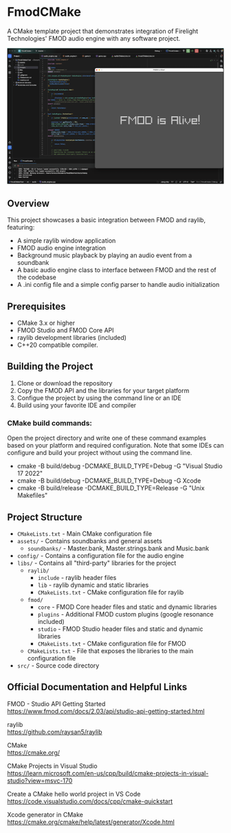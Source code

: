 
# FmodCMake

A CMake template project that demonstrates integration of Firelight Technologies' FMOD audio engine with any software project.

![screenshot.png](images/screenshot.png)

## Overview

This project showcases a basic integration between FMOD and raylib, featuring:
- A simple raylib window application
- FMOD audio engine integration
- Background music playback by playing an audio event from a soundbank
- A basic audio engine class to interface between FMOD and the rest of the codebase
- A .ini config file and a simple config parser to handle audio initialization

## Prerequisites

- CMake 3.x or higher
- FMOD Studio and FMOD Core API
- raylib development libraries (included)
- C++20 compatible compiler.

## Building the Project

1. Clone or download the repository
2. Copy the FMOD API and the libraries for your target platform
3. Configue the project by using the command line or an IDE
4. Build using your favorite IDE and compiler

### CMake build commands:

Open the project directory and write one of these command examples based on your platform and required configuration.
Note that some IDEs can configure and build your project without using the command line.

- cmake -B build/debug -DCMAKE_BUILD_TYPE=Debug -G "Visual Studio 17 2022"
- cmake -B build/debug -DCMAKE_BUILD_TYPE=Debug -G Xcode
- cmake -B build/release -DCMAKE_BUILD_TYPE=Release -G "Unix Makefiles"

## Project Structure

- `CMakeLists.txt` - Main CMake configuration file
- `assets/` - Contains soundbanks and general assets
  - `soundbanks/` - Master.bank, Master.strings.bank and Music.bank
- `config/` - Contains a configuration file for the audio engine
- `libs/` - Contains all "third-party" libraries for the project
  - `raylib/`
    - `include` - raylib header files
    - `lib` - raylib dynamic and static libraries
    - `CMakeLists.txt` - CMake configuration file for raylib
  - `fmod/`
    - `core` - FMOD Core header files and static and dynamic libraries
    - `plugins` - Additional FMOD custom plugins (google resonance included)
    - `studio` - FMOD Studio header files and static and dynamic libraries
    - `CMakeLists.txt` - CMake configuration file for FMOD
  - `CMakeLists.txt` - File that exposes the libraries to the main configuration file
- `src/` - Source code directory

## Official Documentation and Helpful Links

FMOD - Studio API Getting Started\
https://www.fmod.com/docs/2.03/api/studio-api-getting-started.html

raylib\
https://github.com/raysan5/raylib

CMake\
https://cmake.org/

CMake Projects in Visual Studio\
https://learn.microsoft.com/en-us/cpp/build/cmake-projects-in-visual-studio?view=msvc-170

Create a CMake hello world project in VS Code\
https://code.visualstudio.com/docs/cpp/cmake-quickstart

Xcode generator in CMake\
https://cmake.org/cmake/help/latest/generator/Xcode.html
